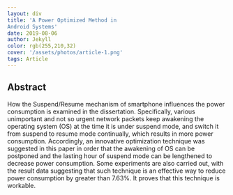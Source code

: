 ```yaml
---
layout: div
title: 'A Power Optimized Method in 
Android Systems'
date: 2019-08-06
author: Jekyll
color: rgb(255,210,32)
cover: '/assets/photos/article-1.png'
tags: Article
---
```


## Abstract   

How the Suspend/Resume mechanism of smartphone influences the power consumption is examined in the dissertation. Specifically, various unimportant and not so urgent network packets keep awakening the operating system (OS) at the time it is under suspend mode, and switch it from suspend to resume mode
continually, which results in more power consumption. Accordingly, an innovative optimization technique was suggested in this paper in order that the awakening of OS can be postponed and the lasting hour of suspend mode can be lengthened to decrease power consumption. Some experiments are also carried out, with
the result data suggesting that such technique is an effective way to reduce power consumption by greater than 7.63%. It proves that this technique is workable.
 

 